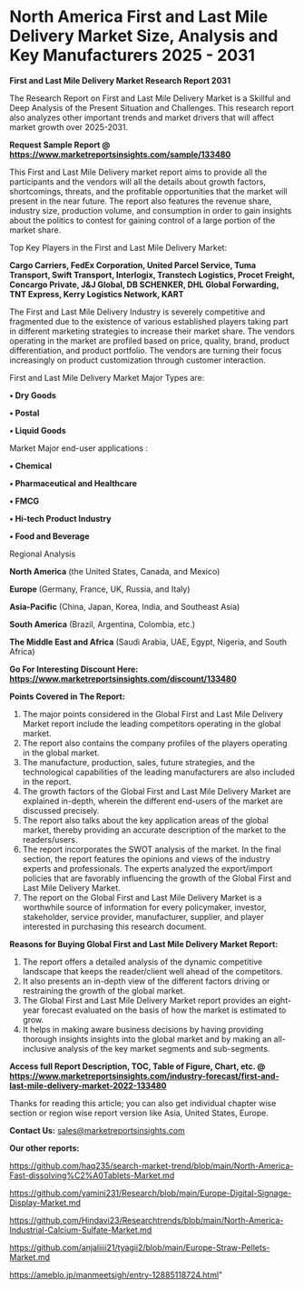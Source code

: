# North America First and Last Mile Delivery Market Size, Analysis and Key Manufacturers 2025 - 2031

<strong>First and Last Mile Delivery Market Research Report 2031</strong>

The Research Report on First and Last Mile Delivery Market is a Skillful and Deep Analysis of the Present Situation and Challenges. This research report also analyzes other important trends and market drivers that will affect market growth over 2025-2031.

<strong>Request Sample Report @ <a href=https://www.marketreportsinsights.com/sample/133480>https://www.marketreportsinsights.com/sample/133480</a></strong>

This First and Last Mile Delivery market report aims to provide all the participants and the vendors will all the details about growth factors, shortcomings, threats, and the profitable opportunities that the market will present in the near future. The report also features the revenue share, industry size, production volume, and consumption in order to gain insights about the politics to contest for gaining control of a large portion of the market share.

Top Key Players in the First and Last Mile Delivery Market:

<strong>Cargo Carriers, FedEx Corporation, United Parcel Service, Tuma Transport, Swift Transport, Interlogix, Transtech Logistics, Procet Freight, Concargo Private, J&J Global, DB SCHENKER, DHL Global Forwarding, TNT Express, Kerry Logistics Network, KART</strong>

The First and Last Mile Delivery Industry is severely competitive and fragmented due to the existence of various established players taking part in different marketing strategies to increase their market share. The vendors operating in the market are profiled based on price, quality, brand, product differentiation, and product portfolio. The vendors are turning their focus increasingly on product customization through customer interaction.

First and Last Mile Delivery Market Major Types are:

<strong>• Dry Goods

• Postal

• Liquid Goods</strong>

Market Major end-user applications :

<strong>• Chemical

• Pharmaceutical and Healthcare

• FMCG

• Hi-tech Product Industry

• Food and Beverage</strong>

Regional Analysis

</u><strong><b>North America</b></strong> (the United States, Canada, and Mexico)

<strong><b>Europe </b></strong>(Germany, France, UK, Russia, and Italy)

<strong><b>Asia-Pacific</b></strong> (China, Japan, Korea, India, and Southeast Asia)

<strong><b>South America</b></strong> (Brazil, Argentina, Colombia, etc.)

<strong><b>The Middle East and Africa</b></strong> (Saudi Arabia, UAE, Egypt, Nigeria, and South Africa)

<strong>Go For Interesting Discount Here: <a href=https://www.marketreportsinsights.com/discount/133480>https://www.marketreportsinsights.com/discount/133480</a></strong>

<strong>Points Covered in The Report:</strong>
<ol>
  <li>The major points considered in the Global First and Last Mile Delivery Market report include the leading competitors operating in the global market.</li>
  <li>The report also contains the company profiles of the players operating in the global market.</li>
  <li>The manufacture, production, sales, future strategies, and the technological capabilities of the leading manufacturers are also included in the report.</li>
  <li>The growth factors of the Global First and Last Mile Delivery Market are explained in-depth, wherein the different end-users of the market are discussed precisely.</li>
  <li>The report also talks about the key application areas of the global market, thereby providing an accurate description of the market to the readers/users.</li>
  <li>The report incorporates the SWOT analysis of the market. In the final section, the report features the opinions and views of the industry experts and professionals. The experts analyzed the export/import policies that are favorably influencing the growth of the Global First and Last Mile Delivery Market.</li>
  <li>The report on the Global First and Last Mile Delivery Market is a worthwhile source of information for every policymaker, investor, stakeholder, service provider, manufacturer, supplier, and player interested in purchasing this research document.</li>
</ol>
<strong>Reasons for Buying Global First and Last Mile Delivery Market Report:</strong>

<ol>
  <li>The report offers a detailed analysis of the dynamic competitive landscape that keeps the reader/client well ahead of the competitors.</li>
  <li>It also presents an in-depth view of the different factors driving or restraining the growth of the global market.</li>
  <li>The Global First and Last Mile Delivery Market report provides an eight-year forecast evaluated on the basis of how the market is estimated to grow.</li>
  <li>It helps in making aware business decisions by having providing thorough insights insights into the global market and by making an all-inclusive analysis of the key market segments and sub-segments.</li>
</ol>
<strong>Access full Report Description, TOC, Table of Figure, Chart, etc. @ <a href=https://www.marketreportsinsights.com/industry-forecast/first-and-last-mile-delivery-market-2022-133480>https://www.marketreportsinsights.com/industry-forecast/first-and-last-mile-delivery-market-2022-133480</a></strong>


Thanks for reading this article; you can also get individual chapter wise section or region wise report version like Asia, United States, Europe.

<strong>Contact Us:</strong>
sales@marketreportsinsights.com

<strong>Our other reports:</strong>

<a href=https://github.com/haq235/search-market-trend/blob/main/North-America-Fast-dissolving%C2%A0Tablets-Market.md>https://github.com/haq235/search-market-trend/blob/main/North-America-Fast-dissolving%C2%A0Tablets-Market.md</a>

<a href=https://github.com/yamini231/Research/blob/main/Europe-Digital-Signage-Display-Market.md>https://github.com/yamini231/Research/blob/main/Europe-Digital-Signage-Display-Market.md</a>

<a href=https://github.com/Hindavi23/Researchtrends/blob/main/North-America-Industrial-Calcium-Sulfate-Market.md>https://github.com/Hindavi23/Researchtrends/blob/main/North-America-Industrial-Calcium-Sulfate-Market.md</a>

<a href=https://github.com/anjaliiii21/tyagii2/blob/main/Europe-Straw-Pellets-Market.md>https://github.com/anjaliiii21/tyagii2/blob/main/Europe-Straw-Pellets-Market.md</a>

<a href=https://ameblo.jp/manmeetsigh/entry-12885118724.html>https://ameblo.jp/manmeetsigh/entry-12885118724.html</a>"
